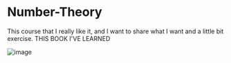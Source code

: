 # Number-Theory
This course that I really like it, and I want to share what I want and a little bit exercise.
THIS BOOK I'VE LEARNED

![image](https://github.com/hangtantai/Number-Theory/assets/133491245/8fb6d899-edfe-4c16-a2ba-1653272e59d5)
